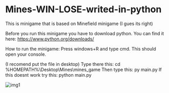 # Mines-WIN-LOSE-writed-in-python
This is minigame that is based on Minefield minigame (I gues its right)

Before you run this minigame you have to download python. You can find it here: https://www.python.org/downloads/

How to run the minigame:
Press windows+R and type cmd. This should open your console.

(I recomend put the file in desktop) Type there this: cd %HOMEPATH%\Desktop\Mines\mines_game
Then type this: py main.py
If this doesnt work try this: python main.py


![img1](https://github.com/user-attachments/assets/a82d606d-5148-46a3-8022-893fe1d9b65e)
